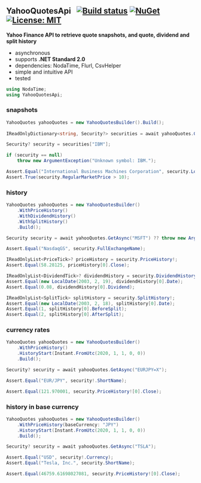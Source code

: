 ## YahooQuotesApi&nbsp;&nbsp; [![Build status](https://ci.appveyor.com/api/projects/status/qx83p28cdqvcpbhm?svg=true)](https://ci.appveyor.com/project/dshe/yahooquotesapi) [![NuGet](https://img.shields.io/nuget/vpre/YahooQuotesApi.svg)](https://www.nuget.org/packages/YahooQuotesApi/) [![License: MIT](https://img.shields.io/badge/License-MIT-yellow.svg)](https://opensource.org/licenses/MIT)

**Yahoo Finance API to retrieve quote snapshots, and quote, dividend and split history**
- asynchronous
- supports **.NET Standard 2.0**
- dependencies: NodaTime, Flurl, CsvHelper
- simple and intuitive API
- tested
```csharp
using NodaTime;
using YahooQuotesApi;
```
### snapshots
```csharp
YahooQuotes yahooQuotes = new YahooQuotesBuilder().Build();
            
IReadOnlyDictionary<string, Security?> securities = await yahooQuotes.GetAsync(new[] { "IBM", "MSFT" });

Security? security = securities["IBM"];

if (security == null)
    throw new ArgumentException("Unknown symbol: IBM.");

Assert.Equal("International Business Machines Corporation", security.LongName);
Assert.True(security.RegularMarketPrice > 10);
```
### history
```csharp
YahooQuotes yahooQuotes = new YahooQuotesBuilder()
    .WithPriceHistory()
    .WithDividendHistory()
    .WithSplitHistory()
    .Build();

Security security = await yahooQuotes.GetAsync("MSFT") ?? throw new ArgumentException();

Assert.Equal("NasdaqGS", security.FullExchangeName);

IReadOnlyList<PriceTick>? priceHistory = security.PriceHistory!;
Assert.Equal(58.28125, priceHistory[0].Close);

IReadOnlyList<DividendTick>? dividendHistory = security.DividendHistory!;
Assert.Equal(new LocalDate(2003, 2, 19), dividendHistory[0].Date);
Assert.Equal(0.08, dividendHistory[0].Dividend);

IReadOnlyList<SplitTick> splitHistory = security.SplitHistory!;
Assert.Equal(new LocalDate(2003, 2, 18), splitHistory[0].Date);
Assert.Equal(1, splitHistory[0].BeforeSplit);
Assert.Equal(2, splitHistory[0].AfterSplit);
```
### currency rates
```csharp
YahooQuotes yahooQuotes = new YahooQuotesBuilder()
    .WithPriceHistory()
    .HistoryStart(Instant.FromUtc(2020, 1, 1, 0, 0))
    .Build();

Security? security = await yahooQuotes.GetAsync("EURJPY=X");

Assert.Equal("EUR/JPY", security!.ShortName);

Assert.Equal(121.970001, security.PriceHistory![0].Close);
```
### history in base currency
```csharp
YahooQuotes yahooQuotes = new YahooQuotesBuilder()
    .WithPriceHistory(baseCurrency: "JPY")
    .HistoryStart(Instant.FromUtc(2020, 1, 1, 0, 0))
    .Build();

Security? security = await yahooQuotes.GetAsync("TSLA");

Assert.Equal("USD", security!.Currency);
Assert.Equal("Tesla, Inc.", security.ShortName);

Assert.Equal(46759.61698027081, security.PriceHistory![0].Close);
```
